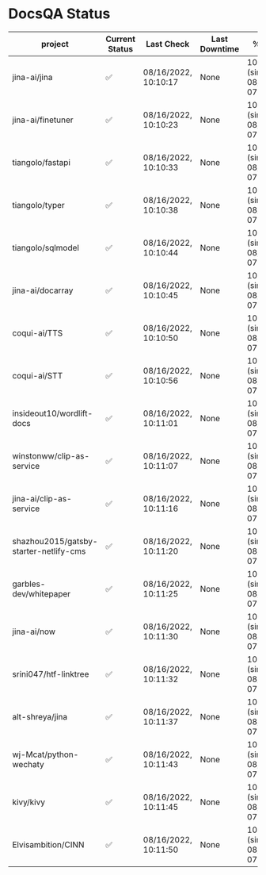 # DocsQA Status

|               project                |Current Status|     Last Check     |Last Downtime|              % Uptime              |
|--------------------------------------|--------------|--------------------|-------------|------------------------------------|
|jina-ai/jina                          |✅            |08/16/2022, 10:10:17|None         |100.000 (since 08/15/2022, 07:09:42)|
|jina-ai/finetuner                     |✅            |08/16/2022, 10:10:23|None         |100.000 (since 08/15/2022, 07:09:42)|
|tiangolo/fastapi                      |✅            |08/16/2022, 10:10:33|None         |100.000 (since 08/15/2022, 07:09:42)|
|tiangolo/typer                        |✅            |08/16/2022, 10:10:38|None         |100.000 (since 08/15/2022, 07:09:42)|
|tiangolo/sqlmodel                     |✅            |08/16/2022, 10:10:44|None         |100.000 (since 08/15/2022, 07:09:42)|
|jina-ai/docarray                      |✅            |08/16/2022, 10:10:45|None         |100.000 (since 08/15/2022, 07:09:42)|
|coqui-ai/TTS                          |✅            |08/16/2022, 10:10:50|None         |100.000 (since 08/15/2022, 07:09:42)|
|coqui-ai/STT                          |✅            |08/16/2022, 10:10:56|None         |100.000 (since 08/15/2022, 07:09:42)|
|insideout10/wordlift-docs             |✅            |08/16/2022, 10:11:01|None         |100.000 (since 08/15/2022, 07:09:42)|
|winstonww/clip-as-service             |✅            |08/16/2022, 10:11:07|None         |100.000 (since 08/15/2022, 07:09:42)|
|jina-ai/clip-as-service               |✅            |08/16/2022, 10:11:16|None         |100.000 (since 08/15/2022, 07:09:42)|
|shazhou2015/gatsby-starter-netlify-cms|✅            |08/16/2022, 10:11:20|None         |100.000 (since 08/15/2022, 07:09:42)|
|garbles-dev/whitepaper                |✅            |08/16/2022, 10:11:25|None         |100.000 (since 08/15/2022, 07:09:42)|
|jina-ai/now                           |✅            |08/16/2022, 10:11:30|None         |100.000 (since 08/15/2022, 07:09:42)|
|srini047/htf-linktree                 |✅            |08/16/2022, 10:11:32|None         |100.000 (since 08/15/2022, 07:09:42)|
|alt-shreya/jina                       |✅            |08/16/2022, 10:11:37|None         |100.000 (since 08/15/2022, 07:09:42)|
|wj-Mcat/python-wechaty                |✅            |08/16/2022, 10:11:43|None         |100.000 (since 08/15/2022, 07:09:42)|
|kivy/kivy                             |✅            |08/16/2022, 10:11:45|None         |100.000 (since 08/15/2022, 07:09:42)|
|Elvisambition/CINN                    |✅            |08/16/2022, 10:11:50|None         |100.000 (since 08/15/2022, 07:09:42)|
